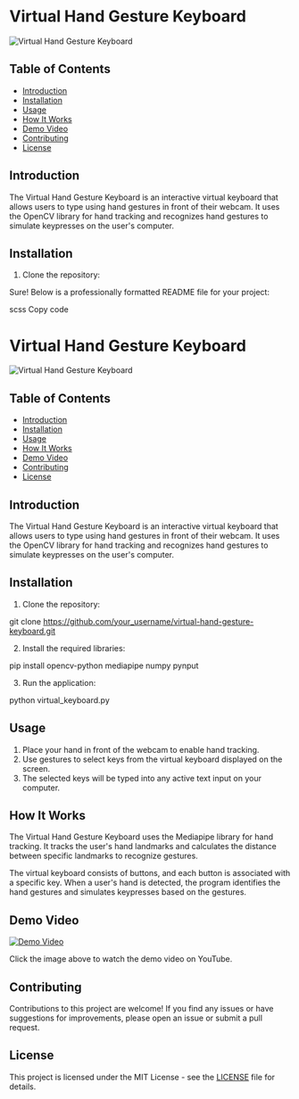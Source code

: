 # Virtual Hand Gesture Keyboard

![Virtual Hand Gesture Keyboard](images/virtual_keyboard.png)

## Table of Contents

- [Introduction](#introduction)
- [Installation](#installation)
- [Usage](#usage)
- [How It Works](#how-it-works)
- [Demo Video](#demo-video)
- [Contributing](#contributing)
- [License](#license)

## Introduction

The Virtual Hand Gesture Keyboard is an interactive virtual keyboard that allows users to type using hand gestures in front of their webcam. It uses the OpenCV library for hand tracking and recognizes hand gestures to simulate keypresses on the user's computer.

## Installation

1. Clone the repository:

Sure! Below is a professionally formatted README file for your project:

scss
Copy code
# Virtual Hand Gesture Keyboard

![Virtual Hand Gesture Keyboard](images/virtual_keyboard.png)

## Table of Contents

- [Introduction](#introduction)
- [Installation](#installation)
- [Usage](#usage)
- [How It Works](#how-it-works)
- [Demo Video](#demo-video)
- [Contributing](#contributing)
- [License](#license)

## Introduction

The Virtual Hand Gesture Keyboard is an interactive virtual keyboard that allows users to type using hand gestures in front of their webcam. It uses the OpenCV library for hand tracking and recognizes hand gestures to simulate keypresses on the user's computer.

## Installation

1. Clone the repository:

git clone https://github.com/your_username/virtual-hand-gesture-keyboard.git

2. Install the required libraries:

pip install opencv-python mediapipe numpy pynput

3. Run the application:

python virtual_keyboard.py

## Usage

1. Place your hand in front of the webcam to enable hand tracking.
2. Use gestures to select keys from the virtual keyboard displayed on the screen.
3. The selected keys will be typed into any active text input on your computer.

## How It Works

The Virtual Hand Gesture Keyboard uses the Mediapipe library for hand tracking. It tracks the user's hand landmarks and calculates the distance between specific landmarks to recognize gestures.

The virtual keyboard consists of buttons, and each button is associated with a specific key. When a user's hand is detected, the program identifies the hand gestures and simulates keypresses based on the gestures.

## Demo Video

[![Demo Video](https://img.youtube.com/vi/your_youtube_video_id/0.jpg)](https://www.youtube.com/watch?v=your_youtube_video_id)

Click the image above to watch the demo video on YouTube.

## Contributing

Contributions to this project are welcome! If you find any issues or have suggestions for improvements, please open an issue or submit a pull request.

## License

This project is licensed under the MIT License - see the [LICENSE](LICENSE) file for details.

